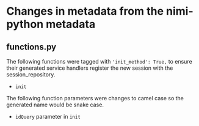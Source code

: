 # Changes in metadata from the nimi-python metadata

## functions.py

The following functions were tagged with `'init_method': True,` to ensure their generated service handlers register the new session
with the session_repository.
- `init`

The following function parameters were changes to camel case so the generated name would be snake case.
- `idQuery` parameter in `init`
